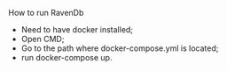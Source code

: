 How to run RavenDb
- Need to have docker installed;
- Open CMD;
- Go to the path where docker-compose.yml is located;
- run docker-compose up.
